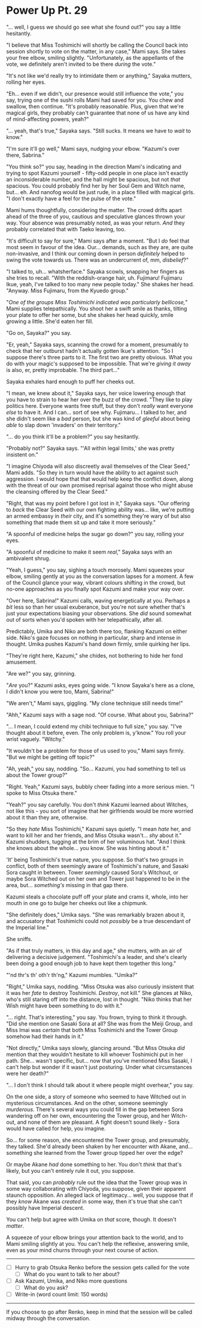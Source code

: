 # Power Up Pt. 29

"... well, I guess we should go see what she found out?" you say a little hesitantly.

"I believe that Miss Toshimichi will shortly be calling the Council back into session shortly to vote on the matter, in any case," Mami says. She takes your free elbow, smiling slightly. "Unfortunately, as the appellants of the vote, we definitely aren't invited to be there *during* the vote."

"It's not like we'd really try to intimidate them or anything," Sayaka mutters, rolling her eyes.

"Eh... even if we didn't, our presence would still influence the vote," you say, trying one of the sushi rolls Mami had saved for you. You chew and swallow, then continue. "It's probably reasonable. Plus, given that we're magical girls, they probably can't guarantee that none of us have any kind of mind-affecting powers, yeah?"

"... yeah, that's true," Sayaka says. "Still sucks. It means we have to *wait* to know."

"I'm sure it'll go well," Mami says, nudging your elbow. "Kazumi's over there, Sabrina."

"You think so?" you say, heading in the direction Mami's indicating and trying to spot Kazumi yourself - fifty-odd people in one place isn't exactly an inconsiderable number, and the hall might be spacious, but not *that* spacious. You could probably find her by her Soul Gem and Witch name, but... eh. And nanofog would be just rude, in a place filled with magical girls. "I don't exactly have a feel for the pulse of the vote."

Mami hums thoughtfully, considering the matter. The crowd drifts apart ahead of the three of you, cautious and speculative glances thrown your way. Your absence was presumably noted, as was your return. *And* they probably correlated that with Taeko leaving, too.

"It's difficult to say for sure," Mami says after a moment. "But I *do* feel that most seem in favour of the idea. Our... demands, such as they are, are quite non-invasive, and I think our coming down in person *definitely* helped to swing the vote towards us. There was an undercurrent of, mm, *disbelief*?"

"I talked to, uh... whatsherface." Sayaka scowls, snapping her fingers as she tries to recall. "With the reddish-orange hair, uh. Fujimaru! Fujimaru Ikue, yeah, I've talked to too many new people today." She shakes her head. "Anyway. Miss Fujimaru, from the Kyuedo group."

"*One of the groups Miss Toshimichi indicated was particularly bellicose,*" Mami supplies telepathically. You shoot her a swift smile as thanks, tilting your plate to offer her some, but she shakes her head quickly, smile growing a little. She'd eaten her fill.

"Go on, Sayaka?" you say.

"Er, yeah," Sayaka says, scanning the crowd for a moment, presumably to check that her outburst hadn't actually gotten Ikue's attention. "So I suppose there's three parts to it. The first two are pretty obvious. What you do with your magic's supposed to be impossible. That we're *giving it away* is also, er, pretty improbable. The third part..."

Sayaka exhales hard enough to puff her cheeks out.

"I mean, we knew about it," Sayaka says, her voice lowering enough that you have to strain to hear her over the buzz of the crowd. "They like to play politics here. Everyone wants free stuff, but they don't *really* want everyone *else* to have it. And I can... sort of see why. Fujimaru... I talked to her, and she didn't seem like a *bad* person, but she was kind of *gleeful* about being *able* to slap down 'invaders' on their territory."

"... do you think it'll be a problem?" you say hesitantly.

"Probably not?" Sayaka says. "'All within legal limits,' she was pretty insistent on."

"I imagine Chiyoda will also discreetly avail themselves of the Clear Seed," Mami adds. "So they in turn would have the ability to act against such aggression. I would hope that that would help keep the conflict down, along with the threat of our own promised reprisal against those who might abuse the cleansing offered by the Clear Seed."

"Right, that was my point before I got lost in it," Sayaka says. "Our offering to *back* the Clear Seed with our own fighting ability was... like, we're putting an armed embassy in *their* city, and it's something they're wary of but also something that made them sit up and take it more seriously."

"A spoonful of medicine helps the sugar go down?" you say, rolling your eyes.

"A spoonful of medicine to make it seem *real*," Sayaka says with an ambivalent shrug.

"Yeah, I guess," you say, sighing a touch morosely. Mami squeezes your elbow, smiling gently at you as the conversation lapses for a moment. A few of the Council glance your way, vibrant colours shifting in the crowd, but no-one approaches as you finally spot Kazumi and make your way over.

"Over here, Sabrina!" Kazumi calls, waving energetically at you. Perhaps a *bit* less so than her usual exuberance, but you're not sure whether that's just your expectations biasing your observations. She *did* sound somewhat out of sorts when you'd spoken with her telepathically, after all.

Predictably, Umika and Niko are both there too, flanking Kazumi on either side. Niko's gaze focuses on nothing in particular, sharp and intense in thought. Umika pushes Kazumi's hand down firmly, smile quirking her lips.

"They're right here, Kazumi," she chides, not bothering to hide her fond amusement.

"Are we?" you say, grinning.

"*Are* you?" Kazumi asks, eyes going wide. "I know Sayaka's here as a clone, I didn't know you were too, Mami, Sabrina!"

"We aren't," Mami says, giggling. "My clone technique still needs time!"

"Ahh," Kazumi says with a sage nod. "Of course. What about you, Sabrina?"

"... I mean, I could extend my chibi technique to full size," you say. "I've thought about it before, even. The only problem is, y'know." You roll your wrist vaguely. "Witchy."

"It wouldn't be a problem for those of us used to you," Mami says firmly. "But we might be getting off topic?"

"Ah, yeah," you say, nodding. "So... Kazumi, you had something to tell us about the Tower group?"

"Right. Yeah," Kazumi says, bubbly cheer fading into a more serious mien. "I spoke to Miss Otsuka there."

"Yeah?" you say carefully. You don't *think* Kazumi learned about Witches, not like this - you sort of imagine that her girlfriends would be more worried about it than they are, otherwise.

"So they *hate* Miss Toshimichi," Kazumi says quietly. "I mean *hate* her, and want to kill her and her friends, and Miss Otsuka wasn't... *shy* about it." Kazumi shudders, tugging at the brim of her voluminous hat. "And I think she knows about the whole... you know. She was hinting about it."

'It' being Toshimichi's true nature, you suppose. So that's two groups in conflict, both of them seemingly aware of Toshimichi's nature, and Sasaki Sora caught in between. Tower *seemingly* caused Sora's Witchout, or maybe Sora Witched out on her own and Tower just happened to be in the area, but... *something's* missing in that gap there.

Kazumi steals a chocolate puff off your plate and crams it, whole, into her mouth in one go to bulge her cheeks out like a chipmunk.

"She definitely does," Umika says. "She was remarkably brazen about it, and accusatory that Toshimichi could not *possibly* be a true descendant of the Imperial line."

She sniffs.

"As if that truly matters, in this day and age," she mutters, with an air of delivering a decisive judgement. "Toshimichi's a leader, and she's clearly been doing a good enough job to have kept them together this long."

"'nd thr's th' oth'r th'ng," Kazumi mumbles. "Umika?"

"Right," Umika says, nodding. "Miss Otsuka was also curiously insistent that it was her *fate* to destroy Toshimichi. *Destroy*, not kill." She glances at Niko, who's still staring off into the distance, lost in thought. "Niko thinks that her Wish might have been something to do with it."

"... right. That's interesting," you say. You frown, trying to think it through. "Did she mention one Sasaki Sora at all? She was from the Meiji Group, and Miss Imai was *certain* that both Miss Toshimichi and the Tower Group somehow had their hands in it."

"Not directly," Umika says slowly, glancing around. "But Miss Otsuka *did* mention that they wouldn't hesitate to kill whoever Toshimichi put in her path. She... wasn't specific, but... now that you've mentioned Miss Sasaki, I can't help but wonder if it wasn't just posturing. Under what circumstances were her death?"

"... I don't think I should talk about it where people might overhear," you say.

On the one side, a story of someone who seemed to have Witched out in mysterious circumstances. And on the other, someone seemingly *murderous*. There's several ways you could fill in the gap between Sora wandering off on her own, encountering the Tower group, and her Witch-out, and none of them are pleasant. A fight doesn't sound likely - Sora would have called for help, you imagine.

So... for some reason, she encountered the Tower group, and presumably, they talked. She'd already been shaken by her encounter with Akane, and... something she learned from the Tower group tipped her over the edge?

Or maybe Akane *had* done something to her. You don't *think* that that's likely, but you can't entirely rule it out, you suppose.

That said, you can *probably* rule out the idea that the Tower group was in some way collaborating with Chiyoda, you suppose, given their apparent staunch opposition. An alleged lack of legitimacy... well, you suppose that if they *know* Akane was *created* in some way, then it's true that she can't possibly have Imperial descent.

You can't help but agree with Umika on *that* score, though. It doesn't *matter*.

A squeeze of your elbow brings your attention back to the world, and to Mami smiling slightly at you. You can't help the reflexive, answering smile, even as your mind churns through your next course of action.

---

- [ ] Hurry to grab Otsuka Renko before the session gets called for the vote
  - [ ] What do you want to talk to her about?
- [ ] Ask Kazumi, Umika, and Niko more questions
  - [ ] What do you ask?
- [ ] Write-in (word count limit: 150 words)

---

If you choose to go after Renko, keep in mind that the session will be called midway through the conversation.
